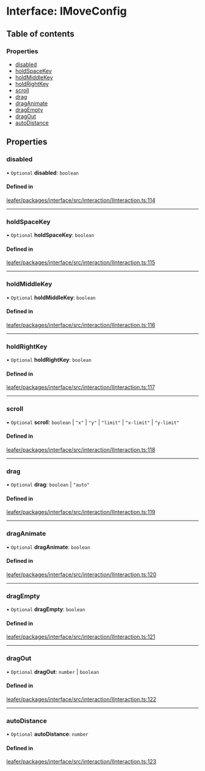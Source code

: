# Interface: IMoveConfig

## Table of contents

### Properties

- [disabled](IMoveConfig.md#disabled)
- [holdSpaceKey](IMoveConfig.md#holdspacekey)
- [holdMiddleKey](IMoveConfig.md#holdmiddlekey)
- [holdRightKey](IMoveConfig.md#holdrightkey)
- [scroll](IMoveConfig.md#scroll)
- [drag](IMoveConfig.md#drag)
- [dragAnimate](IMoveConfig.md#draganimate)
- [dragEmpty](IMoveConfig.md#dragempty)
- [dragOut](IMoveConfig.md#dragout)
- [autoDistance](IMoveConfig.md#autodistance)

## Properties

### disabled

• `Optional` **disabled**: `boolean`

#### Defined in

[leafer/packages/interface/src/interaction/IInteraction.ts:114](https://github.com/leaferjs/leafer/blob/8d161c2/packages/interface/src/interaction/IInteraction.ts#L114)

___

### holdSpaceKey

• `Optional` **holdSpaceKey**: `boolean`

#### Defined in

[leafer/packages/interface/src/interaction/IInteraction.ts:115](https://github.com/leaferjs/leafer/blob/8d161c2/packages/interface/src/interaction/IInteraction.ts#L115)

___

### holdMiddleKey

• `Optional` **holdMiddleKey**: `boolean`

#### Defined in

[leafer/packages/interface/src/interaction/IInteraction.ts:116](https://github.com/leaferjs/leafer/blob/8d161c2/packages/interface/src/interaction/IInteraction.ts#L116)

___

### holdRightKey

• `Optional` **holdRightKey**: `boolean`

#### Defined in

[leafer/packages/interface/src/interaction/IInteraction.ts:117](https://github.com/leaferjs/leafer/blob/8d161c2/packages/interface/src/interaction/IInteraction.ts#L117)

___

### scroll

• `Optional` **scroll**: `boolean` \| ``"x"`` \| ``"y"`` \| ``"limit"`` \| ``"x-limit"`` \| ``"y-limit"``

#### Defined in

[leafer/packages/interface/src/interaction/IInteraction.ts:118](https://github.com/leaferjs/leafer/blob/8d161c2/packages/interface/src/interaction/IInteraction.ts#L118)

___

### drag

• `Optional` **drag**: `boolean` \| ``"auto"``

#### Defined in

[leafer/packages/interface/src/interaction/IInteraction.ts:119](https://github.com/leaferjs/leafer/blob/8d161c2/packages/interface/src/interaction/IInteraction.ts#L119)

___

### dragAnimate

• `Optional` **dragAnimate**: `boolean`

#### Defined in

[leafer/packages/interface/src/interaction/IInteraction.ts:120](https://github.com/leaferjs/leafer/blob/8d161c2/packages/interface/src/interaction/IInteraction.ts#L120)

___

### dragEmpty

• `Optional` **dragEmpty**: `boolean`

#### Defined in

[leafer/packages/interface/src/interaction/IInteraction.ts:121](https://github.com/leaferjs/leafer/blob/8d161c2/packages/interface/src/interaction/IInteraction.ts#L121)

___

### dragOut

• `Optional` **dragOut**: `number` \| `boolean`

#### Defined in

[leafer/packages/interface/src/interaction/IInteraction.ts:122](https://github.com/leaferjs/leafer/blob/8d161c2/packages/interface/src/interaction/IInteraction.ts#L122)

___

### autoDistance

• `Optional` **autoDistance**: `number`

#### Defined in

[leafer/packages/interface/src/interaction/IInteraction.ts:123](https://github.com/leaferjs/leafer/blob/8d161c2/packages/interface/src/interaction/IInteraction.ts#L123)
